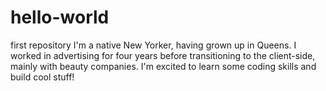 # hello-world
first repository
I'm a native New Yorker, having grown up in Queens. I worked in advertising for four years before transitioning to the client-side, mainly with beauty companies. I'm excited to learn some coding skills and build cool stuff!
